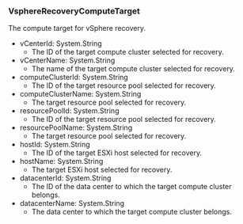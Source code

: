 ### VsphereRecoveryComputeTarget
The compute target for vSphere recovery.

- vCenterId: System.String
  - The ID of the target compute cluster selected for recovery.
- vCenterName: System.String
  - The name of the target compute cluster selected for recovery.
- computeClusterId: System.String
  - The ID of the target resource pool selected for recovery.
- computeClusterName: System.String
  - The target resource pool selected for recovery.
- resourcePoolId: System.String
  - The ID of the target resource pool selected for recovery.
- resourcePoolName: System.String
  - The target resource pool selected for recovery.
- hostId: System.String
  - The ID of the target ESXi host selected for recovery.
- hostName: System.String
  - The target ESXi host selected for recovery.
- datacenterId: System.String
  - The ID of the data center to which the target compute cluster belongs.
- datacenterName: System.String
  - The data center to which the target compute cluster belongs.
